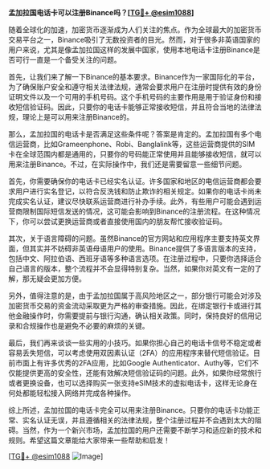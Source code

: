 **孟加拉国电话卡可以注册Binance吗？[[TG💪+ @esim1088](https://t.me/s/esim1088)]**

随着全球化的加速，加密货币逐渐成为人们关注的焦点。作为全球最大的加密货币交易平台之一，Binance吸引了无数投资者的目光。然而，对于很多非英语国家的用户来说，尤其是像孟加拉国这样的发展中国家，使用本地电话卡注册Binance是否可行一直是一个备受关注的问题。

首先，让我们来了解一下Binance的基本要求。Binance作为一家国际化的平台，为了确保账户安全和遵守相关法律法规，通常会要求用户在注册时提供有效的身份证明文件以及一个可用的手机号码。这个手机号码的主要作用是用于验证身份和接收短信验证码。因此，只要你的电话卡能够正常接收短信，并且符合当地的法律法规，理论上是可以用来注册Binance的。

那么，孟加拉国的电话卡是否满足这些条件呢？答案是肯定的。孟加拉国有多个电信运营商，比如Grameenphone、Robi、Banglalink等，这些运营商提供的SIM卡在全球范围内都是通用的，只要你的号码能正常使用并且能够接收短信，就可以用来注册Binance。不过，在实际操作中，我们还是需要留意一些细节问题。

首先，你需要确保你的电话卡已经实名认证。许多国家和地区的电信运营商都会要求用户进行实名登记，以符合反洗钱和防止欺诈的相关规定。如果你的电话卡尚未完成实名认证，建议尽快联系运营商进行补办手续。此外，有些用户可能会遇到运营商限制国际短信发送的情况，这可能会影响到Binance的注册流程。在这种情况下，你可以尝试更换运营商或者直接使用国内的朋友帮忙接收验证码。

其次，关于语言障碍的问题。虽然Binance的官方网站和应用程序主要支持英文界面，但其实并不妨碍非英语母语用户的使用。Binance提供了多语言版本的支持，包括中文、阿拉伯语、西班牙语等多种语言选项。在注册过程中，只要你选择适合自己语言的版本，整个流程并不会显得特别复杂。当然，如果你对英文有一定的了解，那无疑会更加方便。

另外，值得注意的是，由于孟加拉国属于高风险地区之一，部分银行可能会对涉及加密货币交易的资金流动采取更为严格的审查措施。因此，在绑定银行卡或进行其他金融操作时，你需要提前与银行沟通，确认相关政策。同时，保持良好的信用记录和合规操作也是避免不必要的麻烦的关键。

最后，我们再来谈谈一些实用的小技巧。如果你担心自己的电话卡信号不稳定或者容易丢失短信，可以考虑使用双因素认证（2FA）的应用程序来替代短信验证。目前市面上有许多优秀的2FA应用，比如Google Authenticator、Authy等，它们不仅能提供更高的安全性，还能有效解决短信验证码的问题。此外，如果你经常旅行或者更换设备，也可以选择购买一张支持eSIM技术的虚拟电话卡，这样无论身在何处都能轻松接入网络并完成各种操作。

综上所述，孟加拉国的电话卡完全可以用来注册Binance。只要你的电话卡功能正常、实名认证无误，并且遵循相关的法律法规，整个注册过程并不会遇到太大的阻碍。当然，作为一个新兴市场，孟加拉国的用户还需要不断学习和适应新的技术和规则。希望这篇文章能给大家带来一些帮助和启发！

[[TG💪+ @esim1088](https://t.me/s/esim1088) ![Image](https://i.postimg.cc/4NQfJmqS/Snipaste-2025-05-13-00-14-12.png)]